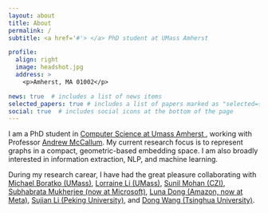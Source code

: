 ```yaml
---
layout: about
title: About
permalink: /
subtitle: <a href='#'> </a> PhD student at UMass Amherst

profile:
  align: right
  image: headshot.jpg
  address: >
    <p>Amherst, MA 01002</p>

news: true  # includes a list of news items
selected_papers: true # includes a list of papers marked as "selected={true}"
social: true  # includes social icons at the bottom of the page
---
```


I am a PhD student in <a href="https://www.cics.umass.edu/"> Computer Science at Umass Amherst </a>, working with Professor <a href="https://people.cs.umass.edu/~mccallum/">Andrew McCallum</a>. My current research focus is to represent graphs in a compact, geometric-based embedding space. I am also broadly interested in information extraction, NLP, and machine learning.

During my research carear, I have had the great pleasure collaborating with <a href="https://www.mboratko.com/">Michael Boratko (UMass)</a>, <a href="https://people.cs.umass.edu/~xiangl/">Lorraine Li (UMass)</a>, <a href="https://scholar.google.com/citations?user=ULmldMQAAAAJ&hl=en">Sunil Mohan (CZI)</a>, <a href="https://www.microsoft.com/en-us/research/people/submukhe/">Subhabrata  Mukherjee (now at Microsoft)</a>, <a href="https://lunadong.com/">Luna Dong (Amazon, now at Meta)</a>, <a href="http://123.56.88.210/">Sujian Li (Peking University)</a>, and <a href="https://scholar.google.com/citations?user=bzUAoWIAAAAJ&hl=en">Dong Wang (Tsinghua University)</a>.
